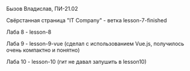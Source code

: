 Бызов Владислав, ПИ-21.02

Свёрстанная страница "IT Company" - ветка lesson-7-finished

Лаба 8 - lesson-8

Лаба 9 - lesson-9-vue (сделал с использованием Vue.js, получилось очень компактно и понятно)

Лаба 10 - lesson-10 (гит не давал запушить в lesson10)
